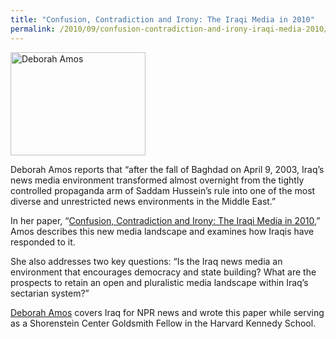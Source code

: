 ```yaml
---
title: "Confusion, Contradiction and Irony: The Iraqi Media in 2010"
permalink: /2010/09/confusion-contradiction-and-irony-iraqi-media-2010/
---
```

<img src="{{site.baseurl}}/assets/img/Deborah%20Amos-1.jpeg" alt="Deborah Amos" title="Deborah Amos" width="216" height="165" class="floatleft">

Deborah Amos reports that “after the fall of Baghdad on April 9, 2003, Iraq’s news media environment transformed almost overnight from the tightly controlled propaganda arm of Saddam Hussein’s rule into one of the most diverse and unrestricted news environments in the Middle East.”

In her paper, “[Confusion, Contradiction and Irony: The Iraqi Media in 2010](http://nrs.harvard.edu/urn-3:HUL.InstRepos:4421401),” Amos describes this new media landscape and examines how Iraqis have responded to it.

She also addresses two key questions: “Is the Iraq news media an environment that encourages democracy and state building? What are the prospects to retain an open and pluralistic media landscape within Iraq’s sectarian system?”

[Deborah Amos](http://www.npr.org/templates/story/story.php?storyId=2100182) covers Iraq for NPR news and wrote this paper while serving as a Shorenstein Center Goldsmith Fellow in the Harvard Kennedy School.
